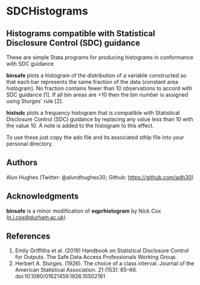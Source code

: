# SDCHistograms
## Histograms compatible with Statistical Disclosure Control (SDC) guidance
These are simple Stata programs for producing histograms in conformance with SDC guidance

**binsafe** plots a histogram of the distribution of a variable constructed so that each bar represents the same fraction of the data (constant area histogram). No fraction contains fewer than 10 observations to accord with SDC guidance [1]. If all bin areas are >10 then the bin number is assigned using Sturges' rule [2].

**histsdc**  plots a frequency histogram that is compatible with Statistical Disclosure Control (SDC) guidance by replacing any value less than 10 with the value 10. A note is added to the histogram to this effect.

To use these just copy the ado file and its associated sthlp file into your personal directory.
## Authors
Alun Hughes (Twitter: @alundhughes30; Github: https://github.com/adh30)
## Acknowledgments
**binsafe** is a minor modification of **eqprhistogram** by Nick Cox (n.j.cox@durham.ac.uk)

## References
1. Emily Griffiths et al. (2019) Handbook on Statistical Disclosure Control for Outputs. The Safe Data Access Professionals Working Group.
2. Herbert A. Sturges. (1926). The choice of a class interval. Journal of the American Statistical Association. 21 (153): 65–66. doi:10.1080/01621459.1926.10502161
